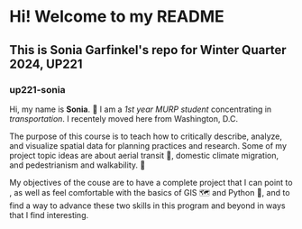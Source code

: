 # Hi! Welcome to my README

## This is Sonia Garfinkel's repo for Winter Quarter 2024, UP221 

### up221-sonia

Hi, my name is **Sonia**. :wave: I am a _1st year MURP student_ concentrating in _transportation_. I recentely moved here from Washington, D.C. 


The purpose of this course is to teach how to critically describe, analyze, and visualize spatial data for planning practices and research.
Some of my project topic ideas are about aerial transit :mountain_cableway:, domestic climate migration, and pedestrianism and walkability. :foot: 


My objectives of the couse are to have a complete project that I can point to , as well as feel comfortable with the basics of GIS :world_map: and Python :snake:,
and to find a way to advance these two skills in this program and beyond in ways that I find interesting. 
